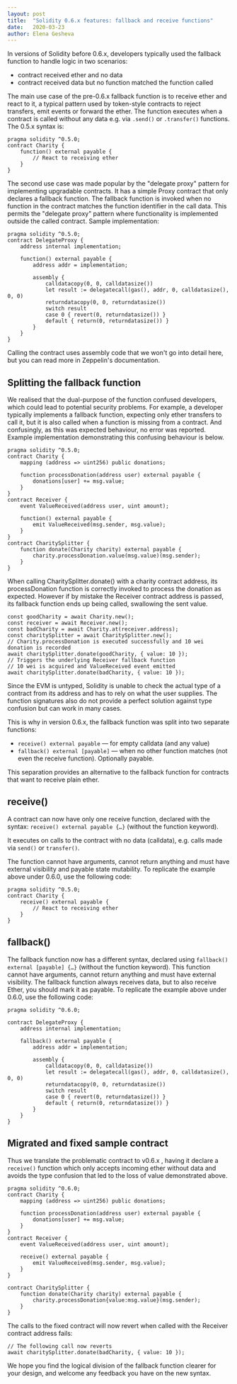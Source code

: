 ```yaml
---
layout: post
title:  "Solidity 0.6.x features: fallback and receive functions"
date:   2020-03-23
author: Elena Gesheva
---
```


In versions of Solidity before 0.6.x, developers typically used the fallback function to handle logic in two scenarios:

 - contract received ether and no data
 - contract received data but no function matched the function called

The main use case of the pre-0.6.x fallback function is to receive ether and react
to it, a typical pattern used by token-style contracts to reject transfers, emit
events or forward the ether. The function executes when a contract is called
without any data e.g. via `.send()` or `.transfer()` functions. The 0.5.x
syntax is:

    pragma solidity ^0.5.0;
    contract Charity {
        function() external payable {
            // React to receiving ether
        }
    }

The second use case was made popular by the "delegate proxy" pattern
for implementing upgradable contracts. It has a simple Proxy contract that
only declares a fallback function. The fallback function is invoked when no
function in the contract matches the function identifier in the call data.
This permits the "delegate proxy" pattern where functionality is implemented
outside the called contract. Sample implementation:

    pragma solidity ^0.5.0;
    contract DelegateProxy {
        address internal implementation;
        
        function() external payable {
            address addr = implementation;
        
            assembly {
                calldatacopy(0, 0, calldatasize())
                let result := delegatecall(gas(), addr, 0, calldatasize(), 0, 0)
                returndatacopy(0, 0, returndatasize())
                switch result
                case 0 { revert(0, returndatasize()) }
                default { return(0, returndatasize()) }
            }
        }
    }

Calling the contract uses assembly code that we won't go into detail here,
but you can read more in Zeppelin's documentation.

## Splitting the fallback function

We realised that the dual-purpose of the function confused developers, which
could lead to potential security problems. For example, a developer typically implements a fallback function, expecting only ether transfers to call it, but
it is also called when a function is missing from a contract. And confusingly,
as this was expected behaviour, no error was reported. Example implementation
demonstrating this confusing behaviour is below.

    pragma solidity ^0.5.0;
    contract Charity {
        mapping (address => uint256) public donations;
    
        function processDonation(address user) external payable {
            donations[user] += msg.value;
        }
    }
    contract Receiver {
        event ValueReceived(address user, uint amount);
    
        function() external payable {
            emit ValueReceived(msg.sender, msg.value);
        }
    }
    contract CharitySplitter {
        function donate(Charity charity) external payable {
            charity.processDonation.value(msg.value)(msg.sender);
        }
    }

When calling CharitySplitter.donate() with a charity contract address,
its processDonation function is correctly invoked to process the donation
as expected. However if by mistake the Receiver contract address is passed,
its fallback function ends up being called, swallowing the sent value.

    const goodCharity = await Charity.new();
    const receiver = await Receiver.new();
    const badCharity = await Charity.at(receiver.address);
    const charitySplitter = await CharitySplitter.new();
    // Charity.processDonation is executed successfully and 10 wei donation is recorded
    await charitySplitter.donate(goodCharity, { value: 10 });
    // Triggers the underlying Receiver fallback function
    // 10 wei is acquired and ValueReceived event emitted 
    await charitySplitter.donate(badCharity, { value: 10 });

Since the EVM is untyped, Solidity is unable to check the actual type of a
contract from its address and has to rely on what the user supplies. The
function signatures also do not provide a perfect solution against type
confusion but can work in many cases.

This is why in version 0.6.x, the fallback function was split into two
separate functions:

 - `receive() external payable` — for empty calldata (and any value)
 - `fallback() external [payable]` — when no other function matches (not even the receive function). Optionally payable.

This separation provides an alternative to the fallback function for
contracts that want to receive plain ether.

## receive()

A contract can now have only one receive function, declared with the syntax:
`receive() external payable {…}` (without the function keyword).

It executes on calls to the contract with no data (calldata), e.g. calls made
via `send()` or `transfer()`.

The function cannot have arguments, cannot return anything and must have
external visibility and payable state mutability. To replicate the example
above under 0.6.0, use the following code:

    pragma solidity ^0.5.0;
    contract Charity {
        receive() external payable {
            // React to receiving ether
        }
    }

## fallback()

The fallback function now has a different syntax, declared using
`fallback() external [payable] {…}` (without the function keyword). This
function cannot have arguments, cannot return anything and must have
external visibility. The fallback function always receives data, but to
also receive Ether, you should mark it as payable. To replicate the example
above under 0.6.0, use the following code:

    pragma solidity ^0.6.0;

    contract DelegateProxy {
        address internal implementation;
        
        fallback() external payable {
            address addr = implementation;
        
            assembly {
                calldatacopy(0, 0, calldatasize())
                let result := delegatecall(gas(), addr, 0, calldatasize(), 0, 0)
                returndatacopy(0, 0, returndatasize())
                switch result
                case 0 { revert(0, returndatasize()) }
                default { return(0, returndatasize()) }
            }
        }
    }

## Migrated and fixed sample contract

Thus we translate the problematic contract to v0.6.x , having it declare a
`receive()` function which only accepts incoming ether without data and
avoids the type confusion that led to the loss of value demonstrated above.

    pragma solidity ^0.6.0;
    contract Charity {
        mapping (address => uint256) public donations;
        
        function processDonation(address user) external payable {
            donations[user] += msg.value;
        }
    }
    contract Receiver {
        event ValueReceived(address user, uint amount);
        
        receive() external payable {
            emit ValueReceived(msg.sender, msg.value);
        }
    }

    contract CharitySplitter {
        function donate(Charity charity) external payable {
            charity.processDonation{value:msg.value}(msg.sender);
        }
    }

The calls to the fixed contract will now revert when called with the Receiver contract address fails:

    // The following call now reverts
    await charitySplitter.donate(badCharity, { value: 10 });

We hope you find the logical division of the fallback function clearer for your design, and welcome any feedback you have on the new syntax.